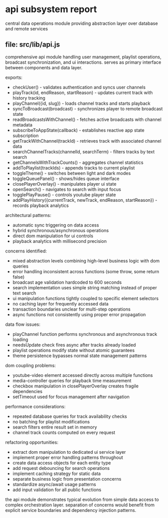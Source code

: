 # api subsystem report

central data operations module providing abstraction layer over database and remote services

## file: src/lib/api.js

comprehensive api module handling user management, playlist operations, broadcast synchronization, and ui interactions. serves as primary interface between components and data layer.

exports:

- checkUser() - validates authentication and syncs user channels
- playTrack(id, endReason, startReason) - updates current track with history tracking
- playChannel({id, slug}) - loads channel tracks and starts playback
- syncToBroadcast(broadcast) - synchronizes player to remote broadcast state
- readBroadcastsWithChannel() - fetches active broadcasts with channel metadata
- subscribeToAppState(callback) - establishes reactive app state subscription
- getTrackWithChannel(trackId) - retrieves track with associated channel data
- searchChannelTracks(channelId, searchTerm) - filters tracks by text search
- getChannelsWithTrackCounts() - aggregates channel statistics
- addToPlaylist(trackIds) - appends tracks to current playlist
- toggleTheme() - switches between light and dark modes
- toggleQueuePanel() - shows/hides queue interface
- closePlayerOverlay() - manipulates player ui state
- openSearch() - navigates to search with input focus
- togglePlayPause() - controls youtube player state
- addPlayHistory({currentTrack, newTrack, endReason, startReason}) - records playback analytics

architectural patterns:

- automatic sync triggering on data access
- hybrid synchronous/asynchronous operations
- direct dom manipulation for ui controls
- playback analytics with millisecond precision

concerns identified:

- mixed abstraction levels combining high-level business logic with dom queries
- error handling inconsistent across functions (some throw, some return false)
- broadcast age validation hardcoded to 600 seconds
- search implementation uses simple string matching instead of proper text search
- ui manipulation functions tightly coupled to specific element selectors
- no caching layer for frequently accessed data
- transaction boundaries unclear for multi-step operations
- async functions not consistently using proper error propagation

data flow issues:

- playChannel function performs synchronous and asynchronous track loading
- needsUpdate check fires async after tracks already loaded
- playlist operations modify state without atomic guarantees
- theme persistence bypasses normal state management patterns

dom coupling problems:

- youtube-video element accessed directly across multiple functions
- media-controller queries for playback time measurement
- checkbox manipulation in closePlayerOverlay creates fragile dependencies
- setTimeout used for focus management after navigation

performance considerations:

- repeated database queries for track availability checks
- no batching for playlist modifications
- search filters entire result set in memory
- channel track counts computed on every request

refactoring opportunities:

- extract dom manipulation to dedicated ui service layer
- implement proper error handling patterns throughout
- create data access objects for each entity type
- add request debouncing for search operations
- implement caching strategy for static data
- separate business logic from presentation concerns
- standardize async/await usage patterns
- add input validation for all public functions

the api module demonstrates typical evolution from simple data access to complex orchestration layer. separation of concerns would benefit from explicit service boundaries and dependency injection patterns.
